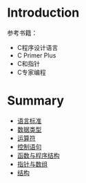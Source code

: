 # Introduction

参考书籍：

* C程序设计语言
* C Primer Plus
* C和指针
* C专家编程

# Summary

* [语言标准](语言标准.md)
* [数据类型](数据类型.md)
* [运算符](运算符.md)
* [控制语句](控制语句.md)
* [函数与程序结构](函数与程序结构.md)
* [指针与数组](指针与数组.md)
* [结构](结构.md)

